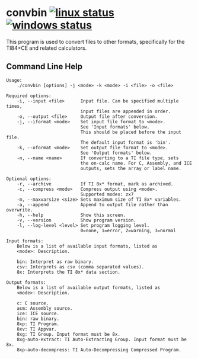 # convbin [![linux status](https://travis-ci.org/mateoconlechuga/convhex.svg?branch=master)](https://travis-ci.org/mateoconlechuga/convhex) [![windows status](https://ci.appveyor.com/api/projects/status/jkq338od89qjch4w/branch/master?svg=true)](https://ci.appveyor.com/project/MattWaltz/convbin/branch/master)

This program is used to convert files to other formats, specifically for the TI84+CE and related calculators.

## Command Line Help

    Usage:
        ./convbin [options] -j <mode> -k <mode> -i <file> -o <file>

    Required options:
        -i, --input <file>      Input file. Can be specified multiple times,
                                input files are appended in order.
        -o, --output <file>     Output file after conversion.
        -j, --iformat <mode>    Set input file format to <mode>.
                                See 'Input formats' below.
                                This should be placed before the input file.
                                The default input format is 'bin'.
        -k, --oformat <mode>    Set output file format to <mode>.
                                See 'Output formats' below.
        -n, --name <name>       If converting to a TI file type, sets
                                the on-calc name. For C, Assembly, and ICE
                                outputs, sets the array or label name.

    Optional options:
        -r, --archive           If TI 8x* format, mark as archived.
        -c, --compress <mode>   Compress output using <mode>.
                                Supported modes: zx7
        -m, --maxvarsize <size> Sets maximum size of TI 8x* variables.
        -a, --append            Append to output file rather than overwrite.
        -h, --help              Show this screen.
        -v, --version           Show program version.
        -l, --log-level <level> Set program logging level.
                                0=none, 1=error, 2=warning, 3=normal

    Input formats:
        Below is a list of available input formats, listed as
        <mode>: Description.

        bin: Interpret as raw binary.
        csv: Interprets as csv (comma separated values).
        8x: Interprets the TI 8x* data section.

    Output formats:
        Below is a list of available output formats, listed as
        <mode>: Description.

        c: C source.
        asm: Assembly source.
        ice: ICE source.
        bin: raw binary.
        8xp: TI Program.
        8xv: TI Appvar.
        8xg: TI Group. Input format must be 8x.
        8xg-auto-extract: TI Auto-Extracting Group. Input format must be 8x.
        8xp-auto-decompress: TI Auto-Decompressing Compressed Program.
